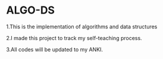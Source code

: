 # ALGO-DS
1.This is the implementation of algorithms and data structures

2.I made this project to track my self-teaching process.

3.All codes will be updated to my ANKI.
